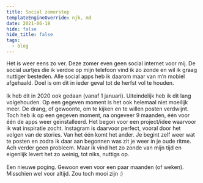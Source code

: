 ```yaml
---
title: Social zomerstop
templateEngineOverride: njk, md
date: 2021-06-18
hide: false
hide_title: false
tags:
  - blog
---
```

Het is weer eens zo ver. Deze zomer even geen social internet voor mij. De social uurtjes die ik verdoe op mijn telefoon vind ik zo zonde en wil ik graag nuttiger besteden. Alle social apps heb ik daarom maar van m’n mobiel afgehaald. Doel is om dit in ieder geval tot de herfst vol te houden.\
\
Ik heb dit in 2020 ook gedaan (vanaf 1 januari). Uiteindelijk heb ik dit lang volgehouden. Op een gegeven moment is het ook helemaal niet moeilijk meer. De drang, of gewoonte, om te kijken en te willen posten verdwijnt. Toch heb ik op een gegeven moment, na ongeveer 9 maanden, één voor één de apps weer geïnstalleerd. Het begon voor een project/idee waarvoor ik wat inspiratie zocht. Instagram is daarvoor perfect, vooral door het volgen van de stories. Van het één komt het ander. Je begint zelf weer wat te posten en zodra ik daar aan begonnen was zit je weer in je oude ritme. Ach verder geen probleem. Maar ik vind het zo zonde van mijn tijd en eigenlijk levert het zo weinig, tot niks, nuttigs op. \
\
Een nieuwe poging. Gewoon even voor een paar maanden (of weken). Misschien wel voor altijd. Zou toch mooi zijn :)
